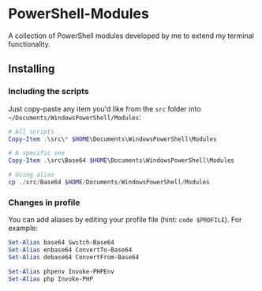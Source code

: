 # PowerShell-Modules
A collection of PowerShell modules developed by me to extend my terminal functionality.

## Installing

### Including the scripts
Just copy-paste any item you'd like from the `src` folder into `~/Documents/WindowsPowerShell/Modules`:

```powershell
# All scripts
Copy-Item .\src\* $HOME\Documents\WindowsPowerShell\Modules

# A specific one
Copy-Item .\src\Base64 $HOME\Documents\WindowsPowerShell\Modules

# Using alias
cp ./src/Base64 $HOME/Documents/WindowsPowerShell/Modules
```

### Changes in profile
You can add aliases by editing your profile file (hint: `code $PROFILE`). For example:

```powershell
Set-Alias base64 Switch-Base64
Set-Alias enbase64 ConvertTo-Base64
Set-Alias debase64 ConvertFrom-Base64

Set-Alias phpenv Invoke-PHPEnv
Set-Alias php Invoke-PHP
```
